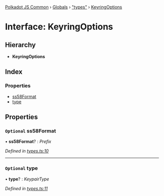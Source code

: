 [Polkadot JS Common](../README.md) › [Globals](../globals.md) › ["types"](../modules/_types_.md) › [KeyringOptions](_types_.keyringoptions.md)

# Interface: KeyringOptions

## Hierarchy

* **KeyringOptions**

## Index

### Properties

* [ss58Format](_types_.keyringoptions.md#optional-ss58format)
* [type](_types_.keyringoptions.md#optional-type)

## Properties

### `Optional` ss58Format

• **ss58Format**? : *Prefix*

*Defined in [types.ts:10](https://github.com/polkadot-js/common/blob/d08cf8b5/packages/keyring/src/types.ts#L10)*

___

### `Optional` type

• **type**? : *KeypairType*

*Defined in [types.ts:11](https://github.com/polkadot-js/common/blob/d08cf8b5/packages/keyring/src/types.ts#L11)*
